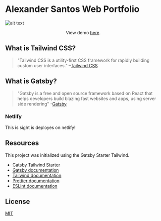 # Alexander Santos Web Portfolio

![alt text](https://image.ibb.co/jv6FC7/gatsby_starter_tailwind.png 'Screenshot of the portfolio homepage')

<p align="center">View demo <a href="https://alexsantos.dev/">here</a>.</p>

## What is Tailwind CSS?

> "Tailwind CSS is a utility-first CSS framework for rapidly building custom user interfaces."
> –[Tailwind CSS](https://tailwindcss.com)

## What is Gatsby?

> "Gatsby is a free and open source framework based on React that helps developers build blazing fast websites and apps, using server side rendering" -[Gatsby](https://www.gatsbyjs.org/)

### Netlify

This is sight is deployes on netlify!

## Resources

This project was initialized using the Gatsby Starter Tailwind.

- [Gatsby Tailwind Starter](https://github.com/taylorbryant/gatsby-starter-tailwind)
- [Gatsby documentation](https://www.gatsbyjs.org/docs/)
- [Tailwind documentation](https://tailwindcss.com/docs/what-is-tailwind/)
- [Prettier documentation](https://prettier.io/docs/en/index.html)
- [ESLint documentation](https://eslint.org/docs/user-guide/configuring)

## License

[MIT](https://github.com/taylorbryant/gatsby-starter-tailwind/blob/master/LICENSE.md)
